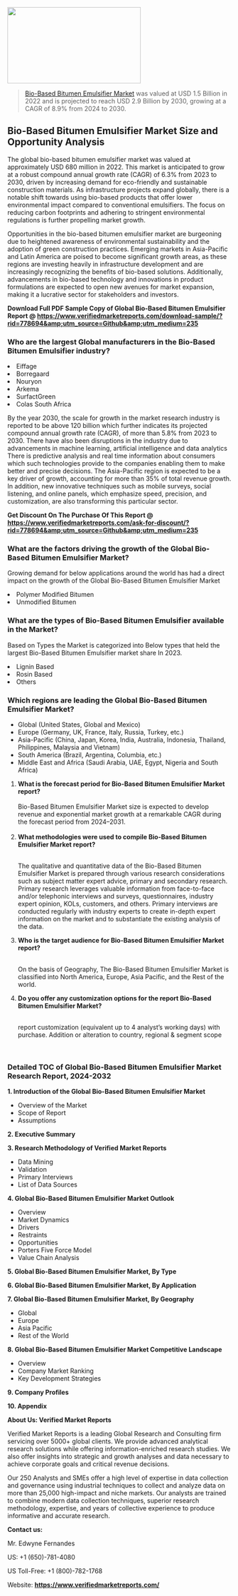 <img src="https://ffe5etoiles.com/wp-content/uploads/2024/12/MST1-300x171.png" alt="" width="300" height="171" class="alignnone size-medium wp-image-20088" /><blockquote><p><p><a href="https://www.verifiedmarketreports.com/download-sample/?rid=778694&utm_source=Github&utm_medium=235" target="_blank">Bio-Based Bitumen Emulsifier Market</a> was valued at USD 1.5 Billion in 2022 and is projected to reach USD 2.9 Billion by 2030, growing at a CAGR of 8.9% from 2024 to 2030.</p></blockquote><p><h2>Bio-Based Bitumen Emulsifier Market Size and Opportunity Analysis</h2><p>The global bio-based bitumen emulsifier market was valued at approximately USD 680 million in 2022. This market is anticipated to grow at a robust compound annual growth rate (CAGR) of 6.3% from 2023 to 2030, driven by increasing demand for eco-friendly and sustainable construction materials. As infrastructure projects expand globally, there is a notable shift towards using bio-based products that offer lower environmental impact compared to conventional emulsifiers. The focus on reducing carbon footprints and adhering to stringent environmental regulations is further propelling market growth.</p><p>Opportunities in the bio-based bitumen emulsifier market are burgeoning due to heightened awareness of environmental sustainability and the adoption of green construction practices. Emerging markets in Asia-Pacific and Latin America are poised to become significant growth areas, as these regions are investing heavily in infrastructure development and are increasingly recognizing the benefits of bio-based solutions. Additionally, advancements in bio-based technology and innovations in product formulations are expected to open new avenues for market expansion, making it a lucrative sector for stakeholders and investors.</p></p><p class=""><strong>Download Full PDF Sample Copy of Global Bio-Based Bitumen Emulsifier Report @ <a href="https://www.verifiedmarketreports.com/download-sample/?rid=778694&amp;utm_source=Github&amp;utm_medium=235" target="_blank">https://www.verifiedmarketreports.com/download-sample/?rid=778694&amp;utm_source=Github&amp;utm_medium=235</a></strong></p><h3 id="" class="">Who are the largest Global manufacturers in the Bio-Based Bitumen Emulsifier industry?</h3><p><li>Eiffage</li><li> Borregaard</li><li> Nouryon</li><li> Arkema</li><li> SurfactGreen</li><li> Colas South Africa</li></p><div class=""><div class="" dir="" data-message-author-role="" data-message-id="" data-message-model-slug=""><div class=""><div class=""><div class=""><div class="" dir="" data-message-author-role="" data-message-id="" data-message-model-slug=""><div class=""><div class=""><p>By the year 2030, the scale for growth in the market research industry is reported to be above 120 billion which further indicates its projected compound annual growth rate (CAGR), of more than 5.8% from 2023 to 2030. There have also been disruptions in the industry due to advancements in machine learning, artificial intelligence and data analytics There is predictive analysis and real time information about consumers which such technologies provide to the companies enabling them to make better and precise decisions. The Asia-Pacific region is expected to be a key driver of growth, accounting for more than 35% of total revenue growth. In addition, new innovative techniques such as mobile surveys, social listening, and online panels, which emphasize speed, precision, and customization, are also transforming this particular sector.</p><p><strong>Get Discount On The Purchase Of This Report @&nbsp; <a href="https://www.verifiedmarketreports.com/ask-for-discount/?rid=778694&amp;utm_source=Github&amp;utm_medium=235" target="_blank">https://www.verifiedmarketreports.com/ask-for-discount/?rid=778694&amp;utm_source=Github&amp;utm_medium=235</a></strong></p></div></div></div></div></div></div></div></div><h3 id="" class="">What are the factors driving the growth of the Global Bio-Based Bitumen Emulsifier Market?</h3><p id="" class="">Growing demand for below applications around the world has had a direct impact on the growth of the Global Bio-Based Bitumen Emulsifier Market</p><p id="" class=""><li>Polymer Modified Bitumen</li><li> Unmodified Bitumen</li></p><h3 id="" class="">What are the types of Bio-Based Bitumen Emulsifier available in the Market?</h3><p id="" class="">Based on Types the Market is categorized into Below types that held the largest Bio-Based Bitumen Emulsifier market share In 2023.</p><p id="" class=""><li>Lignin Based</li><li> Rosin Based</li><li> Others</li></p><h3 id="" class="">Which regions are leading the Global Bio-Based Bitumen Emulsifier Market?</h3><ul><li>Global (United States, Global and Mexico)</li><li>Europe (Germany, UK, France, Italy, Russia, Turkey, etc.)</li><li>Asia-Pacific (China, Japan, Korea, India, Australia, Indonesia, Thailand, Philippines, Malaysia and Vietnam)</li><li>South America (Brazil, Argentina, Columbia, etc.)</li><li>Middle East and Africa (Saudi Arabia, UAE, Egypt, Nigeria and South Africa)</li></ul><p><ol><li><strong>What is the forecast period for Bio-Based Bitumen Emulsifier Market report?<br /></strong><br /><span data-sheets-root="1" data-sheets-value="{&quot;1&quot;:2,&quot;2&quot;:&quot;XXXX size is expected to develop revenue and exponential market growth at a remarkable CAGR during the forecast period from 2024&ndash;2030.&quot;}" data-sheets-userformat="{&quot;2&quot;:12674,&quot;4&quot;:{&quot;1&quot;:2,&quot;2&quot;:16776960},&quot;10&quot;:2,&quot;11&quot;:0,&quot;15&quot;:&quot;Arial&quot;,&quot;16&quot;:12}">Bio-Based Bitumen Emulsifier Market size is expected to develop revenue and exponential market growth at a remarkable CAGR during the forecast period from 2024&ndash;2031.</span><br /><br /></li><li><strong>What methodologies were used to compile Bio-Based Bitumen Emulsifier Market report?<br /><br /></strong><p>The qualitative and quantitative data of the&nbsp;Bio-Based Bitumen Emulsifier Market is prepared through various research considerations such as subject matter expert advice, primary and secondary research. Primary research leverages valuable information from face-to-face and/or telephonic interviews and surveys, questionnaires, industry expert opinion, KOLs, customers, and others. Primary interviews are conducted regularly with industry experts to create in-depth expert information on the market and to substantiate the existing analysis of the data.&nbsp;</p></li><li><strong>Who is the target audience for Bio-Based Bitumen Emulsifier Market report?<br /><br /></strong><p>On the basis of Geography, The&nbsp;Bio-Based Bitumen Emulsifier Market is classified into North America, Europe, Asia Pacific, and the Rest of the world.</p></li><li><strong>Do you offer any customization options for the report Bio-Based Bitumen Emulsifier Market?<br /><br /></strong><p>report customization (equivalent up to 4 analyst&rsquo;s working days) with purchase. Addition or alteration to country, regional &amp; segment scope</p><p>&nbsp;</p></li></ol></p><h3 id="" class="">Detailed TOC of Global Bio-Based Bitumen Emulsifier Market Research Report, 2024-2032</h3><p id="" class=""><strong>1. Introduction of the Global Bio-Based Bitumen Emulsifier Market</strong></p><ul><li>Overview of the Market</li><li>Scope of Report</li><li>Assumptions</li></ul><p id="" class=""><strong>2. Executive Summary</strong></p><p id="" class=""><strong>3. Research Methodology of&nbsp;Verified Market Reports</strong></p><ul><li>Data Mining</li><li>Validation</li><li>Primary Interviews</li><li>List of Data Sources</li></ul><p id="" class=""><strong>4. Global Bio-Based Bitumen Emulsifier Market Outlook</strong></p><ul><li>Overview</li><li>Market Dynamics</li><li>Drivers</li><li>Restraints</li><li>Opportunities</li><li>Porters Five Force Model</li><li>Value Chain Analysis</li></ul><p id="" class=""><strong>5. Global Bio-Based Bitumen Emulsifier Market, By&nbsp;Type</strong></p><p id="" class=""><strong>6. Global Bio-Based Bitumen Emulsifier Market, By Application</strong></p><p id="" class=""><strong>7. Global Bio-Based Bitumen Emulsifier Market, By Geography</strong></p><ul><li>Global</li><li>Europe</li><li>Asia Pacific</li><li>Rest of the World</li></ul><p id="" class=""><strong>8. Global Bio-Based Bitumen Emulsifier Market Competitive Landscape</strong></p><ul><li>Overview</li><li>Company Market Ranking</li><li>Key Development Strategies</li></ul><p id="" class=""><strong>9. Company Profiles</strong></p><p id="" class=""><strong>10. Appendix</strong></p><p id="" class=""><strong>About Us: Verified Market Reports</strong></p><p id="" class="">Verified Market Reports is a leading Global Research and Consulting firm servicing over 5000+ global clients. We provide advanced analytical research solutions while offering information-enriched research studies. We also offer insights into strategic and growth analyses and data necessary to achieve corporate goals and critical revenue decisions.</p><p id="" class="">Our 250 Analysts and SMEs offer a high level of expertise in data collection and governance using industrial techniques to collect and analyze data on more than 25,000 high-impact and niche markets. Our analysts are trained to combine modern data collection techniques, superior research methodology, expertise, and years of collective experience to produce informative and accurate research.</p><p id="" class=""><strong>Contact us:</strong></p><p id="" class="">Mr. Edwyne Fernandes</p><p id="" class="">US: +1 (650)-781-4080</p><p id="" class="">US Toll-Free: +1 (800)-782-1768</p><p id="" class="">Website: <a target="" data-test-app-aware-link=""><strong>https://www.verifiedmarketreports.com/</strong></a></p>
